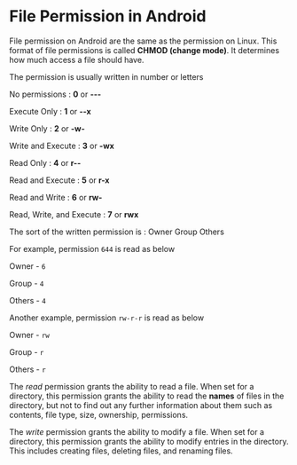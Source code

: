 # File Permission in Android

File permission on Android are the same as the permission on Linux. This format of file permissions is called **CHMOD (change mode)**. It determines how much access a file should have.

The permission is usually written in number or letters

No permissions : **0** or **---**

Execute Only : **1** or **--x**

Write Only : **2** or **-w-**

Write and Execute : **3** or **-wx**

Read Only : **4** or **r--**

Read and Execute : **5** or **r-x**

Read and Write : **6** or **rw-**

Read, Write, and Execute : **7** or **rwx**

The sort of the written permission is : Owner Group Others

For example, permission `644` is read as below

Owner - `6` 

Group - `4`

Others - `4`

Another example, permission `rw-r-r` is read as below

Owner - `rw`

Group - `r`

Others - `r`

The *read* permission grants the ability to read a file. When set for a directory, this permission grants the ability to read the **names** of files in the directory, but not to find out any further information about them such as contents, file type, size, ownership, permissions.

The *write* permission grants the ability to modify a file. When set for a directory, this permission grants the ability to modify entries in the directory. This includes creating files, deleting files, and renaming files.